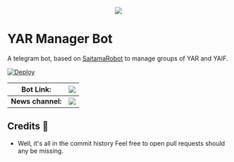 <p align="center">
  <img src="https://telegra.ph/file/7586f0bff49e9c74d092c.png">
</p>

# YAR Manager Bot 

A telegram bot, based on [SaitamaRobot](https://github.com/AnimeKaizoku/SaitamaRobot) to manage groups of YAR and YAIF.


[![Deploy](https://www.herokucdn.com/deploy/button.svg)](https://dashboard.heroku.com/new?template=https://github.com/YAIFoundation/YAR_Manager_Bot/tree/master)


|  **Bot Link:** | <a href="https://t.me/YARManager_Bot" alt="YAR Bot"> <img src="https://img.shields.io/badge/%F0%9F%A4%96%20-YAR%20Manager%20Bot-blue" /> </a> |
| -------------- | ------------------------------------------------------------------------------------------------------ |
| **News channel:** | <a  href="https://t.me/YARBotUpdates" alt="YAR Bot News Updates"> <img  src="https://img.shields.io/badge/%F0%9F%92%A1-YAR%20Bot%20Updates-9cf" /> </a> |


## Credits 📍
* Well, it's all in the commit history 
Feel free to open pull requests should any be missing.
